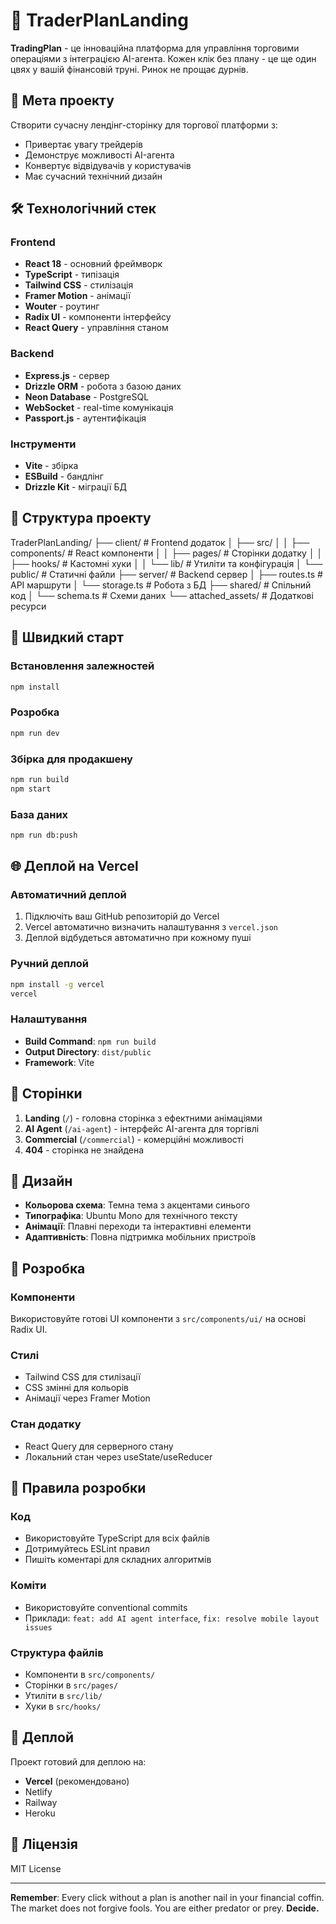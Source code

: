 # 🚀 TraderPlanLanding

**TradingPlan** - це інноваційна платформа для управління торговими операціями з інтеграцією AI-агента. Кожен клік без плану - це ще один цвях у вашій фінансовій труні. Ринок не прощає дурнів.

## 🎯 Мета проекту

Створити сучасну лендінг-сторінку для торгової платформи з:
- Привертає увагу трейдерів
- Демонструє можливості AI-агента
- Конвертує відвідувачів у користувачів
- Має сучасний технічний дизайн

## 🛠 Технологічний стек

### Frontend
- **React 18** - основний фреймворк
- **TypeScript** - типізація
- **Tailwind CSS** - стилізація
- **Framer Motion** - анімації
- **Wouter** - роутинг
- **Radix UI** - компоненти інтерфейсу
- **React Query** - управління станом

### Backend
- **Express.js** - сервер
- **Drizzle ORM** - робота з базою даних
- **Neon Database** - PostgreSQL
- **WebSocket** - real-time комунікація
- **Passport.js** - аутентифікація

### Інструменти
- **Vite** - збірка
- **ESBuild** - бандлінг
- **Drizzle Kit** - міграції БД

## 📁 Структура проекту 
TraderPlanLanding/
├── client/ # Frontend додаток
│ ├── src/
│ │ ├── components/ # React компоненти
│ │ ├── pages/ # Сторінки додатку
│ │ ├── hooks/ # Кастомні хуки
│ │ └── lib/ # Утиліти та конфігурація
│ └── public/ # Статичні файли
├── server/ # Backend сервер
│ ├── routes.ts # API маршрути
│ └── storage.ts # Робота з БД
├── shared/ # Спільний код
│ └── schema.ts # Схеми даних
└── attached_assets/ # Додаткові ресурси

## 🚀 Швидкий старт

### Встановлення залежностей
```bash
npm install
```

### Розробка
```bash
npm run dev
```

### Збірка для продакшену
```bash
npm run build
npm start
```

### База даних
```bash
npm run db:push
```

## 🌐 Деплой на Vercel

### Автоматичний деплой
1. Підключіть ваш GitHub репозиторій до Vercel
2. Vercel автоматично визначить налаштування з `vercel.json`
3. Деплой відбудеться автоматично при кожному пуші

### Ручний деплой
```bash
npm install -g vercel
vercel
```

### Налаштування
- **Build Command**: `npm run build`
- **Output Directory**: `dist/public`
- **Framework**: Vite

## 📱 Сторінки

1. **Landing** (`/`) - головна сторінка з ефектними анімаціями
2. **AI Agent** (`/ai-agent`) - інтерфейс AI-агента для торгівлі
3. **Commercial** (`/commercial`) - комерційні можливості
4. **404** - сторінка не знайдена

## 🎨 Дизайн

- **Кольорова схема**: Темна тема з акцентами синього
- **Типографіка**: Ubuntu Mono для технічного тексту
- **Анімації**: Плавні переходи та інтерактивні елементи
- **Адаптивність**: Повна підтримка мобільних пристроїв

## 🔧 Розробка

### Компоненти
Використовуйте готові UI компоненти з `src/components/ui/` на основі Radix UI.

### Стилі
- Tailwind CSS для стилізації
- CSS змінні для кольорів
- Анімації через Framer Motion

### Стан додатку
- React Query для серверного стану
- Локальний стан через useState/useReducer

## 📄 Правила розробки

### Код
- Використовуйте TypeScript для всіх файлів
- Дотримуйтесь ESLint правил
- Пишіть коментарі для складних алгоритмів

### Коміти
- Використовуйте conventional commits
- Приклади: `feat: add AI agent interface`, `fix: resolve mobile layout issues`

### Структура файлів
- Компоненти в `src/components/`
- Сторінки в `src/pages/`
- Утиліти в `src/lib/`
- Хуки в `src/hooks/`

## 🚀 Деплой

Проект готовий для деплою на:
- **Vercel** (рекомендовано)
- Netlify
- Railway
- Heroku

## 📄 Ліцензія

MIT License

---

**Remember**: Every click without a plan is another nail in your financial coffin. The market does not forgive fools. You are either predator or prey. **Decide.**


